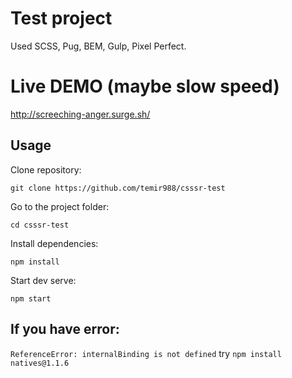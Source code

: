 # Test project
Used SCSS, Pug, BEM, Gulp, Pixel Perfect.
# Live DEMO (maybe slow speed)
http://screeching-anger.surge.sh/
## Usage 
Clone repository:

`git clone https://github.com/temir988/csssr-test`

Go to the project folder:

`cd csssr-test`

Install dependencies:

`npm install`

Start dev serve:

`npm start`

## If you have error:
`ReferenceError: internalBinding is not defined` try `npm install natives@1.1.6`
